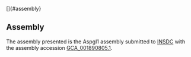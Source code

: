 []{#assembly}

Assembly
--------

The assembly presented is the Aspgl1 assembly submitted to
[INSDC](http://www.insdc.org) with the assembly accession
[GCA\_001890805.1](http://www.ebi.ac.uk/ena/data/view/GCA_001890805.1).
